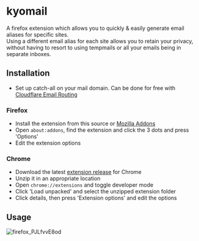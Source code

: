 # kyomail
A firefox extension which allows you to quickly &amp; easily generate email aliases for specific sites.<br>
Using a different email alias for each site allows you to retain your privacy, without having to resort to using tempmails or all your emails being in separate inboxes.

## Installation

- Set up catch-all on your mail domain. Can be done for free with [Cloudflare Email Routing](https://www.cloudflare.com/en-us/products/email-routing/)

### Firefox

- Install the extension from this source or [Mozilla Addons](https://addons.mozilla.org/en-GB/firefox/addon/kyomail/)
- Open `about:addons`, find the extension and click the 3 dots and press 'Options'
- Edit the extension options

### Chrome

- Download the latest [extension release](https://github.com/1x6/kyomail/releases) for Chrome
- Unzip it in an appropriate location
- Open `chrome://extensions` and toggle developer mode
- Click 'Load unpacked' and select the unzipped extension folder
- Click details, then press 'Extension options' and edit the options

## Usage

![firefox_PJLfvvE8od](https://user-images.githubusercontent.com/44981148/225718394-b0ff7909-d713-4461-907e-58c82d093d0e.gif)
